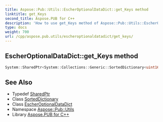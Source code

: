 ```yaml
---
title: Aspose::Pub::Utils::EscherOptionalDataDict::get_Keys method
linktitle: get_Keys
second_title: Aspose.PUB for C++
description: 'How to use get_Keys method of Aspose::Pub::Utils::EscherOptionalDataDict class in C++.'
type: docs
weight: 700
url: /cpp/aspose.pub.utils/escheroptionaldatadict/get_keys/
---
```

## EscherOptionalDataDict::get_Keys method




```cpp
System::SharedPtr<System::Collections::Generic::SortedDictionary<uint16_t, uint32_t>::KeyCollection> Aspose::Pub::Utils::EscherOptionalDataDict::get_Keys()
```

## See Also

* Typedef [SharedPtr](../../../system/sharedptr/)
* Class [SortedDictionary](../../../system.collections.generic/sorteddictionary/)
* Class [EscherOptionalDataDict](../)
* Namespace [Aspose::Pub::Utils](../../)
* Library [Aspose.PUB for C++](../../../)
